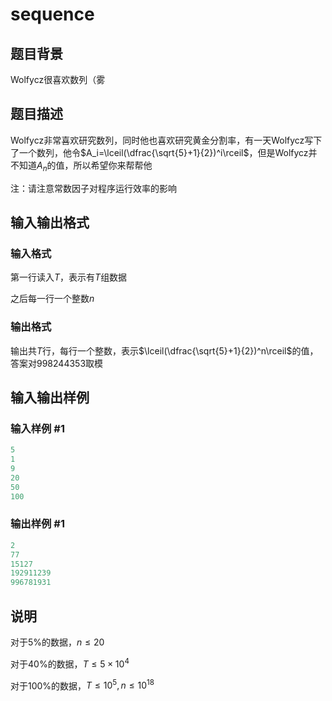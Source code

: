 # sequence

## 题目背景

Wolfycz很喜欢数列（雾

## 题目描述

Wolfycz非常喜欢研究数列，同时他也喜欢研究黄金分割率，有一天Wolfycz写下了一个数列，他令$A_i=\lceil(\dfrac{\sqrt{5}+1}{2})^i\rceil$，但是Wolfycz并不知道$A_n$的值，所以希望你来帮帮他

注：请注意常数因子对程序运行效率的影响

## 输入输出格式

### 输入格式

第一行读入$T$，表示有$T$组数据

之后每一行一个整数$n$

### 输出格式

输出共$T$行，每行一个整数，表示$\lceil(\dfrac{\sqrt{5}+1}{2})^n\rceil$的值，答案对998244353取模

## 输入输出样例

### 输入样例 #1

```cpp
5
1
9
20
50
100
```


### 输出样例 #1

```cpp
2
77
15127
192911239
996781931
```


## 说明

对于$5\%$的数据，$n\leqslant 20$

对于$40\%$的数据，$T\leqslant 5×10^4$

对于$100\%$的数据，$T\leqslant 10^5,n\leqslant 10^{18}$

